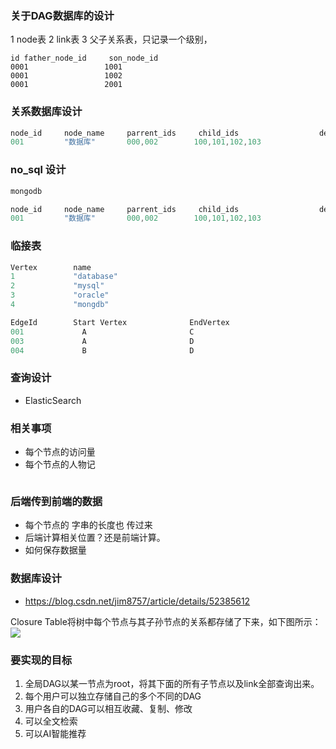 ### 关于DAG数据库的设计
1 node表
2 link表
3 父子关系表，只记录一个级别，
```
id father_node_id     son_node_id
0001                 1001
0001                 1002
0001                 2001
```


### 关系数据库设计 

```c++
node_id     node_name     parrent_ids     child_ids                  desc       url...       tags...
001         "数据库"       000,002        100,101,102,103             
```

### no_sql 设计
```c++
mongodb

node_id     node_name     parrent_ids     child_ids                  desc       url...       tags...
001         "数据库"       000,002        100,101,102,103             

```
### 临接表
```c
Vertex        name        
1             "database"
2             "mysql"
3             "oracle"
4             "mongdb"

```

```c
EdgeId	      Start Vertex           	EndVertex
001             A                       C
003             A                       D
004             B                       D

```
### 查询设计
* ElasticSearch

### 相关事项
* 每个节点的访问量
* 每个节点的人物记
```c++

```

### 后端传到前端的数据
* 每个节点的 字串的长度也 传过来
* 后端计算相关位置？还是前端计算。
* 如何保存数据量

### 数据库设计
* https://blog.csdn.net/jim8757/article/details/52385612

Closure Table将树中每个节点与其子孙节点的关系都存储了下来，如下图所示：
![](https://github.com/asialiugf/blogs/blob/master/image/1333729578_4459.jpg)

### 要实现的目标
1. 全局DAG以某一节点为root，将其下面的所有子节点以及link全部查询出来。
2. 每个用户可以独立存储自己的多个不同的DAG
3. 用户各自的DAG可以相互收藏、复制、修改
4. 可以全文检索
5. 可以AI智能推荐


